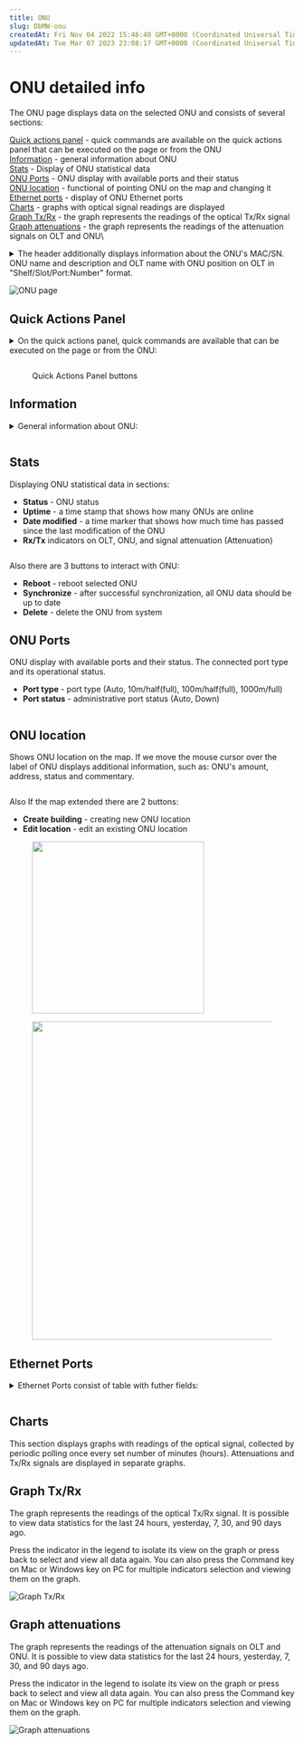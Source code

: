 ```yaml
---
title: ONU
slug: DbMW-onu
createdAt: Fri Nov 04 2022 15:46:40 GMT+0000 (Coordinated Universal Time)
updatedAt: Tue Mar 07 2023 23:08:17 GMT+0000 (Coordinated Universal Time)
---
```


# ONU detailed info

The ONU page displays data on the selected ONU and consists of several sections:

[Quick actions panel](onu.md#quick-actions-panel) - quick commands are available on the quick actions panel that can be executed on the page or from the ONU\
[Information](onu.md#information) - general information about ONU\
[Stats](onu.md#stats) - Display of ONU statistical data\
[ONU Ports](onu.md#onu-ports) - ONU display with available ports and their status\
[ONU location](onu.md#onu-location) - functional of pointing ONU on the map and changing it\
[Ethernet ports](onu.md#ethernet-ports) - display of ONU Ethernet ports\
[Charts](onu.md#charts) - graphs with optical signal readings are displayed\
[Graph Tx/Rx](onu.md#graph-tx-rx) - the graph represents the readings of the optical Tx/Rx signal\
[Graph attenuations](onu.md#graph-attenuations) - the graph represents the readings of the attenuation signals on OLT and ONU\


<details>

<summary>The header additionally displays information about the ONU's MAC/SN. ONU name and description and OLT name with ONU position on OLT in "Shelf/Slot/Port:Number" format.</summary>

* **Shelf** - ONU position

<!---->

* **Slot** - slot number

<!---->

* **Port** - ONU port number

<!---->

* **Number** – ONU number on the OLT port

</details>

![ONU page](../.gitbook/assets/eGU5GENHX30KaO9WlwDXj\_image.png)

## Quick Actions Panel

<details>

<summary>On the quick actions panel, quick commands are available that can be executed on the page or from the ONU:</summary>

* **Back** - switch to the ONU list

<!---->

* **Show configs** - display in the ONU configuration console

<!---->

* **Change preset** - change the ONU configuration

<!---->

* **Custom Action** - change custom ONU configuration

<!---->

* **Event logs** - redirect us to [Event logs](https://ep.stg.disoft.dev/log?base\_content\_type=21\&base\_object\_id=5193\&itemTitle=1%2F2%2F1%3A1\&page=1) page

</details>

<figure><img src="../.gitbook/assets/o1.png" alt=""><figcaption><p>Quick Actions Panel buttons</p></figcaption></figure>

## Information

<details>

<summary>General information about ONU:</summary>

* **ONU name** - ONU name provided during registration

<!---->

* **ID** - ONU identifier

<!---->

* **Firmware version** - firmware version

<!---->

* **MAC/SN** - mac address or serial number of the ONU

<!---->

* **OLT** - the name of the OLT on which ONU is registered

<!---->

* **Configured type** - ONU configuration type

<!---->

* **Real Type** - ONU type

<!---->

* **Date created** - ONU registration date

<!---->

* **Description** - a detailed description of the ONU

<!---->

* **Last synchronize client mac** - a table of client MAC addresses assigned to the ONU

</details>

<figure><img src="../.gitbook/assets/o2.png" alt=""><figcaption></figcaption></figure>

## Stats

Displaying ONU statistical data in sections:

* **Status** - ONU status
* **Uptime** - a time stamp that shows how many ONUs are online
* **Date modified** - a time marker that shows how much time has passed since the last modification of the ONU
* **Rx/Tx** indicators on OLT, ONU, and signal attenuation (Attenuation)

<figure><img src="../.gitbook/assets/o3.png" alt=""><figcaption></figcaption></figure>

Also there are 3 buttons to interact with ONU:

* **Reboot** - reboot selected ONU
* **Synchronize** - after successful synchronization, all ONU data should be up to date
* **Delete** - delete the ONU from system

## ONU Ports

ONU display with available ports and their status. The connected port type and its operational status.

* **Port type** - port type (Auto, 10m/half(full), 100m/half(full), 1000m/full)
* **Port status** - administrative port status (Auto, Down)

<figure><img src="../.gitbook/assets/o4.png" alt=""><figcaption></figcaption></figure>

## ONU location

Shows ONU location on the map. If we move the mouse cursor over the label of ONU displays additional information, such as: ONU's amount, address, status and commentary.&#x20;

<figure><img src="../.gitbook/assets/o5 (1).png" alt=""><figcaption></figcaption></figure>

Also If the map extended there are 2 buttons:&#x20;

* **Create building** - creating new ONU location&#x20;
*   **Edit location** - edit an existing ONU  location



<div>

<figure><img src="../.gitbook/assets/create.png" alt="" width="304"><figcaption></figcaption></figure>

 

<figure><img src="../.gitbook/assets/ed.png" alt="" width="563"><figcaption></figcaption></figure>

</div>

##

## Ethernet Ports

<details>

<summary>Ethernet Ports consist of table with futher fields:</summary>

* **Admin status** - the administrative status of the Ethernet port (can be Auto or Down)

<!---->

* **Oper. status** - operational status

<!---->

* **Vlans** - available Vlans ports

<!---->

* **Type** - port type

<!---->

* **Speed** - port speed

</details>

<figure><img src="../.gitbook/assets/o6.png" alt=""><figcaption></figcaption></figure>

## Charts

This section displays graphs with readings of the optical signal, collected by periodic polling once every set number of minutes (hours). Attenuations and Tx/Rx signals are displayed in separate graphs.

## Graph Tx/Rx

The graph represents the readings of the optical Tx/Rx signal. It is possible to view data statistics for the last 24 hours, yesterday, 7, 30, and 90 days ago.

Press the indicator in the legend to isolate its view on the graph or press back to select and view all data again. You can also press the Command key on Mac or Windows key on PC for multiple indicators selection and viewing them on the graph.

![Graph Tx/Rx](../.gitbook/assets/zDdW\_wuvW2Pwz25QvTsjK\_image.png)

## Graph attenuations

The graph represents the readings of the attenuation signals on OLT and ONU. It is possible to view data statistics for the last 24 hours, yesterday, 7, 30, and 90 days ago.

Press the indicator in the legend to isolate its view on the graph or press back to select and view all data again. You can also press the Command key on Mac or Windows key on PC for multiple indicators selection and viewing them on the graph.

![Graph attenuations](../.gitbook/assets/ypjzai\_byXXxqvKCgqh\_X\_image.png)
